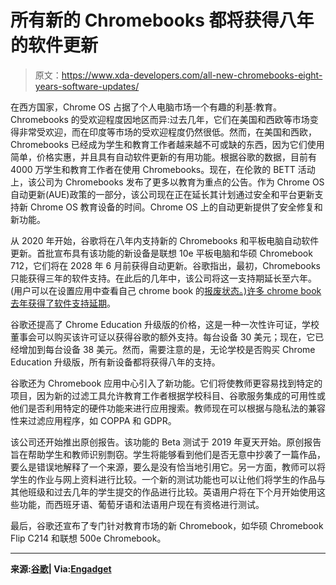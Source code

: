 # 所有新的 Chromebooks 都将获得八年的软件更新

> 原文：<https://www.xda-developers.com/all-new-chromebooks-eight-years-software-updates/>

在西方国家，Chrome OS 占据了个人电脑市场一个有趣的利基:教育。Chromebooks 的受欢迎程度因地区而异:过去几年，它们在美国和西欧等市场变得非常受欢迎，而在印度等市场的受欢迎程度仍然很低。然而，在美国和西欧，Chromebooks 已经成为学生和教育工作者越来越不可或缺的东西，因为它们使用简单，价格实惠，并且具有自动软件更新的有用功能。根据谷歌的数据，目前有 4000 万学生和教育工作者在使用 Chromebooks。现在，在伦敦的 BETT 活动上，该公司为 Chromebooks 发布了更多以教育为重点的公告。作为 Chrome OS 自动更新(AUE)政策的一部分，该公司现在正在延长其计划通过安全和平台更新支持新 Chrome OS 教育设备的时间。Chrome OS 上的自动更新提供了安全修复和新功能。

从 2020 年开始，谷歌将在八年内支持新的 Chromebooks 和平板电脑自动软件更新。首批宣布具有该功能的新设备是联想 10e 平板电脑和华硕 Chromebook 712，它们将在 2028 年 6 月前获得自动更新。谷歌指出，最初，Chromebooks 只能获得三年的软件支持。在此后的几年中，该公司将这一支持期延长至六年。(用户可以在设置应用中查看自己 chrome book 的[报废状态。)许多 chrome book](https://www.xda-developers.com/chrome-os-chromebook-end-of-life-info-settings/)[去年获得了软件支持延期](https://www.xda-developers.com/google-will-support-most-chromebooks-for-another-year/)。

谷歌还提高了 Chrome Education 升级版的价格，这是一种一次性许可证，学校董事会可以购买该许可证以获得谷歌的额外支持。每台设备 30 美元；现在，它已经增加到每台设备 38 美元。然而，需要注意的是，无论学校是否购买 Chrome Education 升级版，所有新设备都将获得八年的支持。

谷歌还为 Chromebook 应用中心引入了新功能。它们将使教师更容易找到特定的项目，因为新的过滤工具允许教育工作者根据学校科目、谷歌服务集成的可用性或他们是否利用特定的硬件功能来进行应用搜索。教师现在可以根据与隐私法的兼容性来过滤应用程序，如 COPPA 和 GDPR。

该公司还开始推出原创报告。该功能的 Beta 测试于 2019 年夏天开始。原创报告旨在帮助学生和教师识别剽窃。学生将能够看到他们是否无意中抄袭了一篇作品，要么是错误地解释了一个来源，要么是没有恰当地引用它。另一方面，教师可以将学生的作业与网上资料进行比较。一个新的测试功能也可以让他们将学生的作品与其他班级和过去几年的学生提交的作品进行比较。英语用户将在下个月开始使用这些功能，而西班牙语、葡萄牙语和法语用户现在有资格进行测试。

最后，谷歌还宣布了专门针对教育市场的新 Chromebook，如华硕 Chromebook Flip C214 和联想 500e Chromebook。

* * *

**来源:[谷歌](https://www.blog.google/outreach-initiatives/education/2020-chromebooks/)| Via:[Engadget](https://www.engadget.com/2020/01/21/google-chrome-os-education-eight-years-support/)**